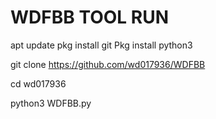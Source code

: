# WDFBB TOOL RUN
apt update
pkg install git 
Pkg install python3

git clone https://github.com/wd017936/WDFBB

cd wd017936

python3 WDFBB.py


